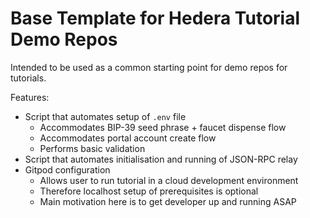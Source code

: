 # Base Template for Hedera Tutorial Demo Repos

Intended to be used as a common starting point for demo repos for tutorials.

Features:

- Script that automates setup of `.env` file
  - Accommodates BIP-39 seed phrase + faucet dispense flow
  - Accommodates portal account create flow
  - Performs basic validation
- Script that automates initialisation and running of JSON-RPC relay
- Gitpod configuration
  - Allows user to run tutorial in a cloud development environment
  - Therefore localhost setup of prerequisites is optional
  - Main motivation here is to get developer up and running ASAP
